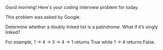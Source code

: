 Good morning! Here's your coding interview problem for today.

This problem was asked by Google.

Determine whether a doubly linked list is a palindrome. What if it’s singly
linked?

For example, 1 -> 4 -> 3 -> 4 -> 1 returns True while 1 -> 4 returns False.